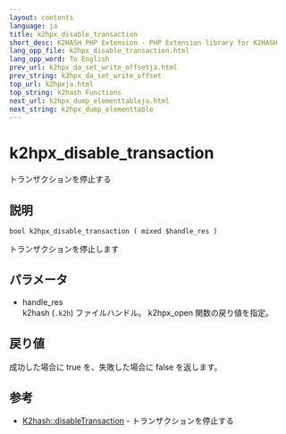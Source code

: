 ```yaml
---
layout: contents
language: ja
title: k2hpx_disable_transaction
short_desc: K2HASH PHP Extension - PHP Extension library for K2HASH
lang_opp_file: k2hpx_disable_transaction.html
lang_opp_word: To English
prev_url: k2hpx_da_set_write_offsetja.html
prev_string: k2hpx_da_set_write_offset
top_url: k2hpxja.html
top_string: k2hash Functions
next_url: k2hpx_dump_elementtableja.html
next_string: k2hpx_dump_elementtable
---
```


# k2hpx_disable_transaction
トランザクションを停止する

## 説明

```
bool k2hpx_disable_transaction ( mixed $handle_res )
```

トランザクションを停止します

## パラメータ
- handle_res  
k2hash (`.k2h`) ファイルハンドル。 k2hpx_open 関数の戻り値を指定。

## 戻り値
成功した場合に true を、失敗した場合に false を返します。 

## 参考
- [K2hash::disableTransaction](k2h_disabletransactionja.html) - トランザクションを停止する
